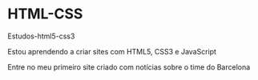 # HTML-CSS
 Estudos-html5-css3

Estou aprendendo a criar sites com HTML5, CSS3 e JavaScript

Entre no meu primeiro site criado com notícias sobre o time do Barcelona 

<a href="file:///C:/Users/guilh/OneDrive/Documentos/Estudos/HTML-CSS/exercicios/Modulo%202/projeto2/contratações.html"></a>